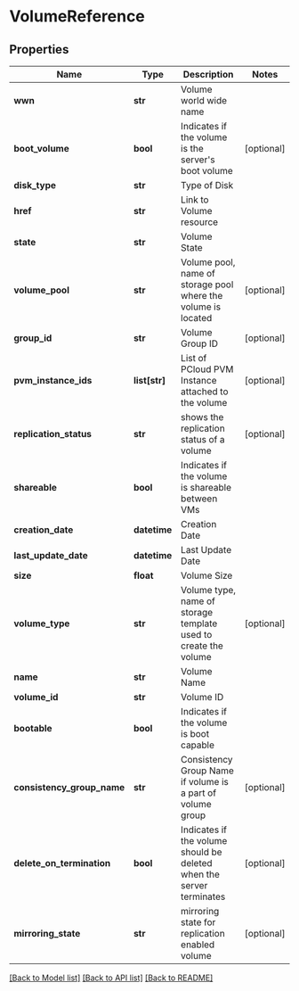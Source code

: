 # VolumeReference

## Properties
Name | Type | Description | Notes
------------ | ------------- | ------------- | -------------
**wwn** | **str** | Volume world wide name | 
**boot_volume** | **bool** | Indicates if the volume is the server&#39;s boot volume | [optional] 
**disk_type** | **str** | Type of Disk | 
**href** | **str** | Link to Volume resource | 
**state** | **str** | Volume State | 
**volume_pool** | **str** | Volume pool, name of storage pool where the volume is located | [optional] 
**group_id** | **str** | Volume Group ID | [optional] 
**pvm_instance_ids** | **list[str]** | List of PCloud PVM Instance attached to the volume | [optional] 
**replication_status** | **str** | shows the replication status of a volume | [optional] 
**shareable** | **bool** | Indicates if the volume is shareable between VMs | 
**creation_date** | **datetime** | Creation Date | 
**last_update_date** | **datetime** | Last Update Date | 
**size** | **float** | Volume Size | 
**volume_type** | **str** | Volume type, name of storage template used to create the volume | [optional] 
**name** | **str** | Volume Name | 
**volume_id** | **str** | Volume ID | 
**bootable** | **bool** | Indicates if the volume is boot capable | 
**consistency_group_name** | **str** | Consistency Group Name if volume is a part of volume group | [optional] 
**delete_on_termination** | **bool** | Indicates if the volume should be deleted when the server terminates | [optional] 
**mirroring_state** | **str** | mirroring state for replication enabled volume | [optional] 

[[Back to Model list]](../README.md#documentation-for-models) [[Back to API list]](../README.md#documentation-for-api-endpoints) [[Back to README]](../README.md)


